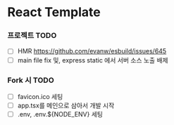 # React Template

### 프로젝트 TODO

- [ ] HMR  https://github.com/evanw/esbuild/issues/645
- [ ] main file fix 및, express static 에서 서버 소스 노출 배제

### Fork 시 TODO

- [ ] favicon.ico 세팅
- [ ] app.tsx를 메인으로 삼아서 개발 시작
- [ ] .env, .env.${NODE_ENV} 세팅
